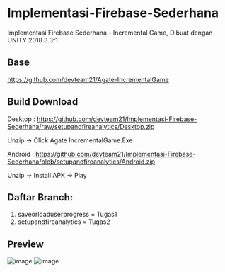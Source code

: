 # Implementasi-Firebase-Sederhana
Implementasi Firebase Sederhana - Incremental Game, Dibuat dengan UNITY 2018.3.3f1.

## Base
https://github.com/devteam21/Agate-IncrementalGame

## Build Download
Desktop : https://github.com/devteam21/Implementasi-Firebase-Sederhana/raw/setupandfireanalytics/Desktop.zip

Unzip -> Click Agate IncrementalGame.Exe

Android : https://github.com/devteam21/Implementasi-Firebase-Sederhana/blob/setupandfireanalytics/Android.zip

Unzip -> Install APK -> Play

## Daftar Branch:
1. saveorloaduserprogress = Tugas1
2. setupandfireanalytics = Tugas2

## Preview
![image](https://user-images.githubusercontent.com/19890311/135605314-6562c7f1-0e20-407b-a0c2-baf50bb6f328.png)
![image](https://user-images.githubusercontent.com/19890311/135605422-c63821e7-832a-4051-9230-d514a666cc2b.png)

